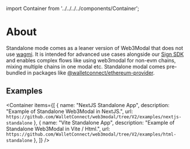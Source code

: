 import Container from '../../../../components/Container';

# About

Standalone mode comes as a leaner version of Web3Modal that does not use [wagmi](https://wagmi.sh). It is intended for advanced use cases alongside our [Sign SDK](../../../../api/sign.md) and enables complex flows like using web3modal for non-evm chains, mixing multiple chains in one modal etc. Standalone modal comes pre-bundled in packages like [@walletconnect/ethereum-provider](https://www.npmjs.com/package/@walletconnect/ethereum-provider).

## Examples

<Container
items={[
{
name: "NextJS Standalone App",
description: "Example of Standalone Web3Modal in NextJS.",
url: `https://github.com/WalletConnect/web3modal/tree/V2/examples/nextjs-standalone`
},
{
name: "Vite Standalone App",
description: "Example of Standalone Web3Modal in Vite / Html.",
url: `https://github.com/WalletConnect/web3modal/tree/V2/examples/html-standalone`
},
]}
/>
